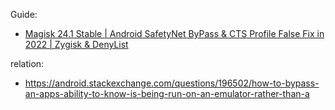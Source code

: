 Guide:
- [Magisk 24.1 Stable | Android SafetyNet ByPass & CTS Profile False Fix in 2022 | Zygisk & DenyList](https://youtu.be/ss0rq6jNHQM)

relation:
- https://android.stackexchange.com/questions/196502/how-to-bypass-an-apps-ability-to-know-is-being-run-on-an-emulator-rather-than-a
